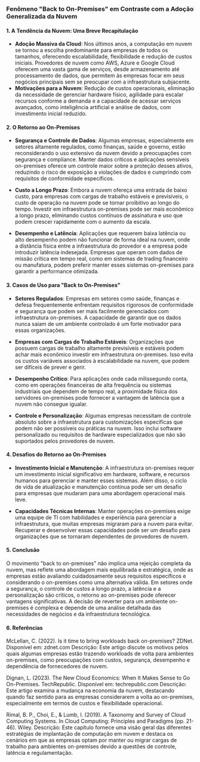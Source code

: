### Fenômeno "Back to On-Premises" em Contraste com a Adoção Generalizada da Nuvem

#### 1. **A Tendência da Nuvem: Uma Breve Recapitulação**
- **Adoção Massiva da Cloud**: Nos últimos anos, a computação em nuvem se tornou a escolha predominante para empresas de todos os tamanhos, oferecendo escalabilidade, flexibilidade e redução de custos iniciais. Provedores de nuvem como AWS, Azure e Google Cloud oferecem uma vasta gama de serviços, desde armazenamento até processamento de dados, que permitem às empresas focar em seus negócios principais sem se preocupar com a infraestrutura subjacente.
- **Motivações para a Nuvem**: Redução de custos operacionais, eliminação da necessidade de gerenciar hardware físico, agilidade para escalar recursos conforme a demanda e a capacidade de acessar serviços avançados, como inteligência artificial e análise de dados, com investimento inicial reduzido.

#### 2. **O Retorno ao On-Premises**
- **Segurança e Controle de Dados**: Algumas empresas, especialmente em setores altamente regulados, como finanças, saúde e governo, estão reconsiderando o uso extensivo da nuvem devido a preocupações com segurança e compliance. Manter dados críticos e aplicações sensíveis on-premises oferece um controle maior sobre a proteção desses ativos, reduzindo o risco de exposição a violações de dados e cumprindo com requisitos de conformidade específicos.
  
- **Custo a Longo Prazo**: Embora a nuvem ofereça uma entrada de baixo custo, para empresas com cargas de trabalho estáveis e previsíveis, o custo de operação na nuvem pode se tornar proibitivo ao longo do tempo. Investir em infraestrutura on-premises pode ser mais econômico a longo prazo, eliminando custos contínuos de assinatura e uso que podem crescer rapidamente com o aumento da escala.

- **Desempenho e Latência**: Aplicações que requerem baixa latência ou alto desempenho podem não funcionar de forma ideal na nuvem, onde a distância física entre a infraestrutura do provedor e a empresa pode introduzir latência indesejada. Empresas que operam com dados de missão crítica em tempo real, como em sistemas de trading financeiro ou manufatura, podem preferir manter esses sistemas on-premises para garantir a performance otimizada.

#### 3. **Casos de Uso para "Back to On-Premises"**
- **Setores Regulados**: Empresas em setores como saúde, finanças e defesa frequentemente enfrentam requisitos rigorosos de conformidade e segurança que podem ser mais facilmente gerenciados com infraestrutura on-premises. A capacidade de garantir que os dados nunca saiam de um ambiente controlado é um forte motivador para essas organizações.

- **Empresas com Cargas de Trabalho Estáveis**: Organizações que possuem cargas de trabalho altamente previsíveis e estáveis podem achar mais econômico investir em infraestrutura on-premises. Isso evita os custos variáveis associados à escalabilidade na nuvem, que podem ser difíceis de prever e gerir.

- **Desempenho Crítico**: Para aplicações onde cada milissegundo conta, como em operações financeiras de alta frequência ou sistemas industriais que dependem de tempo real, a proximidade física dos servidores on-premises pode fornecer a vantagem de latência que a nuvem não consegue igualar.

- **Controle e Personalização**: Algumas empresas necessitam de controle absoluto sobre a infraestrutura para customizações específicas que podem não ser possíveis ou práticas na nuvem. Isso inclui software personalizado ou requisitos de hardware especializados que não são suportados pelos provedores de nuvem.

#### 4. **Desafios do Retorno ao On-Premises**
- **Investimento Inicial e Manutenção**: A infraestrutura on-premises requer um investimento inicial significativo em hardware, software, e recursos humanos para gerenciar e manter esses sistemas. Além disso, o ciclo de vida de atualização e manutenção contínua pode ser um desafio para empresas que mudaram para uma abordagem operacional mais leve.

- **Capacidades Técnicas Internas**: Manter operações on-premises exige uma equipe de TI com habilidades e experiência para gerenciar a infraestrutura, que muitas empresas migraram para a nuvem para evitar. Recuperar e desenvolver essas capacidades pode ser um desafio para organizações que se tornaram dependentes de provedores de nuvem.

#### 5. **Conclusão**
O movimento "back to on-premises" não implica uma rejeição completa da nuvem, mas reflete uma abordagem mais equilibrada e estratégica, onde as empresas estão avaliando cuidadosamente seus requisitos específicos e considerando o on-premises como uma alternativa válida. Em setores onde a segurança, o controle de custos a longo prazo, a latência e a personalização são críticos, o retorno ao on-premises pode oferecer vantagens significativas. A decisão de reverter para um ambiente on-premises é complexa e depende de uma análise detalhada das necessidades de negócios e da infraestrutura tecnológica.

#### 6. **Referências**

McLellan, C. (2022). Is it time to bring workloads back on-premises? ZDNet.
Disponível em: zdnet.com
Descrição: Este artigo discute os motivos pelos quais algumas empresas estão trazendo workloads de volta para ambientes on-premises, como preocupações com custos, segurança, desempenho e dependência de fornecedores de nuvem.

Dignan, L. (2023). The New Cloud Economics: When It Makes Sense to Go On-Premises. TechRepublic.
Disponível em: techrepublic.com
Descrição: Este artigo examina a mudança na economia da nuvem, destacando quando faz sentido para as empresas considerarem a volta ao on-premises, especialmente em termos de custos e flexibilidade operacional.

Rimal, B. P., Choi, E., & Lumb, I. (2019). A Taxonomy and Survey of Cloud Computing Systems. In Cloud Computing: Principles and Paradigms (pp. 21-46). Wiley.
Descrição: Este capítulo fornece uma visão geral das diferentes estratégias de implantação de computação em nuvem e destaca os cenários em que as empresas optam por manter ou migrar cargas de trabalho para ambientes on-premises devido a questões de controle, latência e regulamentação.
